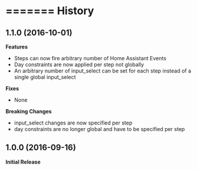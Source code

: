 =======
History
=======

1.1.0 (2016-10-01)
------------------

**Features**

- Steps can now fire arbitrary number of Home Assistant Events
- Day constraints are now applied per step not globally
- An arbitrary number of input_select can be set for each step instead of a single global input_select

**Fixes**

- None

**Breaking Changes**

- input_select changes are now specified per step
- day constraints are no longer global and have to be specified per step

1.0.0 (2016-09-16)
------------------

**Initial Release**
